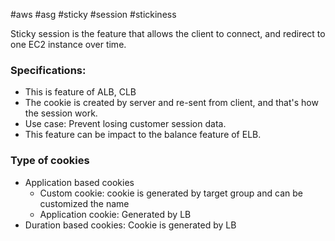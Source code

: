 #aws #asg #sticky #session #stickiness

Sticky session is the feature that allows the client to connect, and redirect to one EC2 instance over time.

### Specifications:
- This is feature of ALB, CLB
- The cookie is created by server and re-sent from client, and that's how the session work.
- Use case: Prevent losing customer session data.
- This feature can be impact to the balance feature of ELB.

### Type of cookies
- Application based cookies
  - Custom cookie: cookie is generated by target group and can be customized the name
  - Application cookie: Generated by LB
- Duration based cookies: Cookie is generated by LB